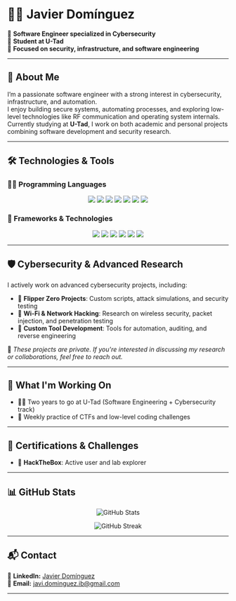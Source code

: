 # 👨‍💻 Javier Domínguez

🔹 **Software Engineer specialized in Cybersecurity**  
🔹 **Student at U-Tad**  
🔹 **Focused on security, infrastructure, and software engineering**  

---

## 👋 About Me

I’m a passionate software engineer with a strong interest in cybersecurity, infrastructure, and automation.  
I enjoy building secure systems, automating processes, and exploring low-level technologies like RF communication and operating system internals.  
Currently studying at **U-Tad**, I work on both academic and personal projects combining software development and security research.

---

## 🛠️ Technologies & Tools  

### 🧑‍💻 Programming Languages
<p align="center">
  <img src="https://img.shields.io/badge/-JavaScript-F7DF1E?style=flat-square&logo=javascript&logoColor=black" />
  <img src="https://img.shields.io/badge/-TypeScript-3178C6?style=flat-square&logo=typescript&logoColor=white" />
  <img src="https://img.shields.io/badge/-Python-3776AB?style=flat-square&logo=python&logoColor=white" />
  <img src="https://img.shields.io/badge/-C-A8B9CC?style=flat-square&logo=c&logoColor=white" />
  <img src="https://img.shields.io/badge/-C++-00599C?style=flat-square&logo=c%2B%2B&logoColor=white" />
  <img src="https://img.shields.io/badge/-Java-007396?style=flat-square&logo=java&logoColor=white" />
  <img src="https://img.shields.io/badge/-Bash-4EAA25?style=flat-square&logo=gnubash&logoColor=white" />
</p>

### 🧰 Frameworks & Technologies
<p align="center">
  <img src="https://img.shields.io/badge/-Node.js-339933?style=flat-square&logo=node.js&logoColor=white" />
  <img src="https://img.shields.io/badge/-React-61DAFB?style=flat-square&logo=react&logoColor=black" />
  <img src="https://img.shields.io/badge/-Docker-2496ED?style=flat-square&logo=docker&logoColor=white" />
  <img src="https://img.shields.io/badge/-AWS-232F3E?style=flat-square&logo=amazonaws&logoColor=white" />
  <img src="https://img.shields.io/badge/-MariaDB-003545?style=flat-square&logo=mariadb&logoColor=white" />
  <img src="https://img.shields.io/badge/-Android%20Studio-3DDC84?style=flat-square&logo=android-studio&logoColor=white" />
</p>

---

## 🛡️ Cybersecurity & Advanced Research  

I actively work on advanced cybersecurity projects, including:

- 🐬 **Flipper Zero Projects**: Custom scripts, attack simulations, and security testing  
- 📡 **Wi-Fi & Network Hacking**: Research on wireless security, packet injection, and penetration testing  
- 🔧 **Custom Tool Development**: Tools for automation, auditing, and reverse engineering  

📌 *These projects are private. If you're interested in discussing my research or collaborations, feel free to reach out.* 

---

## 🧩 What I'm Working On

- 👨‍🎓 Two years to go at U-Tad (Software Engineering + Cybersecurity track)  
- 🎯 Weekly practice of CTFs and low-level coding challenges  

---

## 🏅 Certifications & Challenges

- 🧪 **HackTheBox**: Active user and lab explorer  

---

## 📊 GitHub Stats

<p align="center">
  <img src="https://github-readme-stats.vercel.app/api?username=javierdominguez&show_icons=true&theme=radical" alt="GitHub Stats" />
</p>

<p align="center">
  <img src="https://github-readme-streak-stats.herokuapp.com/?user=javierdominguez&theme=radical" alt="GitHub Streak" />
</p>

---

## 📬 Contact

📎 **LinkedIn:** [Javier Domínguez](https://www.linkedin.com/in/javier-domínguez-fernandez/)  
📧 **Email:** [javi.dominguez.ib@gmail.com](mailto:javi.dominguez.ib@gmail.com)  

---
